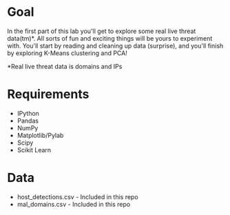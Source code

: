 # Goal
In the first part of this lab you'll get to explore some real live threat data(tm)*. All sorts of fun and exciting things will be yours to experiment with. You'll start by reading and cleaning up data (surprise), and you'll finish by exploring K-Means clustering and PCA! 


*Real live threat data is domains and IPs

# Requirements
* IPython
* Pandas
* NumPy
* Matplotlib/Pylab
* Scipy
* Scikit Learn

# Data
* host_detections.csv - Included in this repo
* mal_domains.csv - Included in this repo
